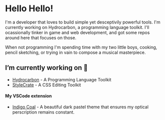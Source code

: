 # Hello Hello!
I'm a developer that loves to build simple yet desceptivily powerful tools. I'm currently working on 
Hydrocarbon, a programming language toolkit. I'll ocassionally tinker in game and web development, and got some
repos around here that focuses on those. 

When not programming I'm spending time with my two little boys, cooking, pencil sketching, or trying in vain to compose a musical
masterpiece. 

## I’m currently working on 🔭

- [Hydrocarbon](https://www.github.com/acweathersby/hydrocarbon) - A Programming Language Toolkit
- [StyleCrate](https://www.github.com/acwethersby/StyleCrate) - A CSS Editing Toolkit

#### My VSCode extension
- [Indigo Coal](https://www.github.com/acweathersby/indigo-coal) - A beautiful dark pastel theme that ensures my optical perscription remains constant.
